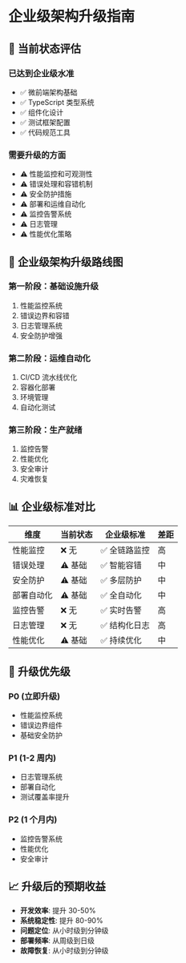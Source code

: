 # 企业级架构升级指南

## 🎯 当前状态评估

### 已达到企业级水准

- ✅ 微前端架构基础
- ✅ TypeScript 类型系统
- ✅ 组件化设计
- ✅ 测试框架配置
- ✅ 代码规范工具

### 需要升级的方面

- ⚠️ 性能监控和可观测性
- ⚠️ 错误处理和容错机制
- ⚠️ 安全防护措施
- ⚠️ 部署和运维自动化
- ⚠️ 监控告警系统
- ⚠️ 日志管理
- ⚠️ 性能优化策略

## 🚀 企业级架构升级路线图

### 第一阶段：基础设施升级

1. 性能监控系统
2. 错误边界和容错
3. 日志管理系统
4. 安全防护增强

### 第二阶段：运维自动化

1. CI/CD 流水线优化
2. 容器化部署
3. 环境管理
4. 自动化测试

### 第三阶段：生产就绪

1. 监控告警
2. 性能优化
3. 安全审计
4. 灾难恢复

## 📊 企业级标准对比

| 维度       | 当前状态 | 企业级标准    | 差距 |
| ---------- | -------- | ------------- | ---- |
| 性能监控   | ❌ 无    | ✅ 全链路监控 | 高   |
| 错误处理   | ⚠️ 基础  | ✅ 智能容错   | 中   |
| 安全防护   | ⚠️ 基础  | ✅ 多层防护   | 中   |
| 部署自动化 | ⚠️ 基础  | ✅ 全自动化   | 中   |
| 监控告警   | ❌ 无    | ✅ 实时告警   | 高   |
| 日志管理   | ❌ 无    | ✅ 结构化日志 | 高   |
| 性能优化   | ⚠️ 基础  | ✅ 持续优化   | 中   |

## 🎯 升级优先级

### P0 (立即升级)

- 性能监控系统
- 错误边界组件
- 基础安全防护

### P1 (1-2 周内)

- 日志管理系统
- 部署自动化
- 测试覆盖率提升

### P2 (1 个月内)

- 监控告警系统
- 性能优化
- 安全审计

## 📈 升级后的预期收益

- **开发效率**: 提升 30-50%
- **系统稳定性**: 提升 80-90%
- **问题定位**: 从小时级到分钟级
- **部署频率**: 从周级到日级
- **故障恢复**: 从小时级到分钟级
